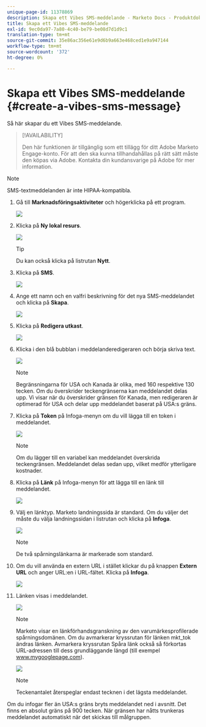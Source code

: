 ```yaml
---
unique-page-id: 11378869
description: Skapa ett Vibes SMS-meddelande - Marketo Docs - Produktdokumentation
title: Skapa ett Vibes SMS-meddelande
exl-id: 9ec0da97-7a80-4c40-be79-be08d7d1d9c1
translation-type: tm+mt
source-git-commit: 35e86ac356e61e9d6b9a663e468ced1e9a947144
workflow-type: tm+mt
source-wordcount: '372'
ht-degree: 0%

---
```


# Skapa ett Vibes SMS-meddelande {#create-a-vibes-sms-message}

Så här skapar du ett Vibes SMS-meddelande.

>[!AVAILABILITY]
>
>Den här funktionen är tillgänglig som ett tillägg för ditt Adobe Marketo Engage-konto. För att den ska kunna tillhandahållas på rätt sätt måste den köpas via Adobe. Kontakta din kundansvarige på Adobe för mer information.

>[!NOTE]
>
>SMS-textmeddelanden är inte HIPAA-kompatibla.

1. Gå till **Marknadsföringsaktiviteter** och högerklicka på ett program.

   ![](assets/mobile-right-click-hand.jpg)

1. Klicka på **Ny lokal resurs**.

   ![](assets/new-local-asset-hand.jpg)

   >[!TIP]
   >
   >Du kan också klicka på listrutan **Nytt**.

1. Klicka på **SMS**.

   ![](assets/new-local-asset-selection-hand.jpg)

1. Ange ett namn och en valfri beskrivning för det nya SMS-meddelandet och klicka på **Skapa**.

   ![](assets/new-sms-message-offer-ends-soon-hands.jpg)

1. Klicka på **Redigera utkast**.

   ![](assets/edit-draft-hand.jpg)

1. Klicka i den blå bubblan i meddelanderedigeraren och börja skriva text.

   ![](assets/message-text-pencil.jpg)

   >[!NOTE]
   >
   >Begränsningarna för USA och Kanada är olika, med 160 respektive 130 tecken. Om du överskrider teckengränserna kan meddelandet delas upp. Vi visar när du överskrider gränsen för Kanada, men redigeraren är optimerad för USA och delar upp meddelandet baserat på USA:s gräns.

1. Klicka på **Token** på Infoga-menyn om du vill lägga till en token i meddelandet.

   ![](assets/add-token-real-hand.jpg)

   >[!NOTE]
   >
   >Om du lägger till en variabel kan meddelandet överskrida teckengränsen. Meddelandet delas sedan upp, vilket medför ytterligare kostnader.

1. Klicka på **Länk** på Infoga-menyn för att lägga till en länk till meddelandet.

   ![](assets/full-message-link-hand.jpg)

1. Välj en länktyp. Marketo landningssida är standard. Om du väljer det måste du välja landningssidan i listrutan och klicka på **Infoga**.

   ![](assets/insert-link-real-hands.jpg)

   >[!NOTE]
   >
   >De två spårningslänkarna är markerade som standard.

1. Om du vill använda en extern URL i stället klickar du på knappen **Extern URL** och anger URL:en i URL-fältet. Klicka på **Infoga**.

   ![](assets/insert-link-url-hands.jpg)

1. Länken visas i meddelandet.

   ![](assets/link-added.jpg)

   >[!NOTE]
   >
   >Marketo visar en länkförhandsgranskning av den varumärkesprofilerade spårningsdomänen. Om du avmarkerar kryssrutan för länken mkt_tok ändras länken. Avmarkera kryssrutan Spåra länk också så förkortas URL-adressen till dess grundläggande längd (till exempel www.mygooglepage.com).

   ![](assets/image2016-7-27-16-3a20-3a16.png)

   >[!NOTE]
   >
   >Teckenantalet återspeglar endast tecknen i det lägsta meddelandet.

Om du infogar fler än USA:s gräns bryts meddelandet ned i avsnitt. Det finns en absolut gräns på 900 tecken. När gränsen har nåtts trunkeras meddelandet automatiskt när det skickas till målgruppen.
